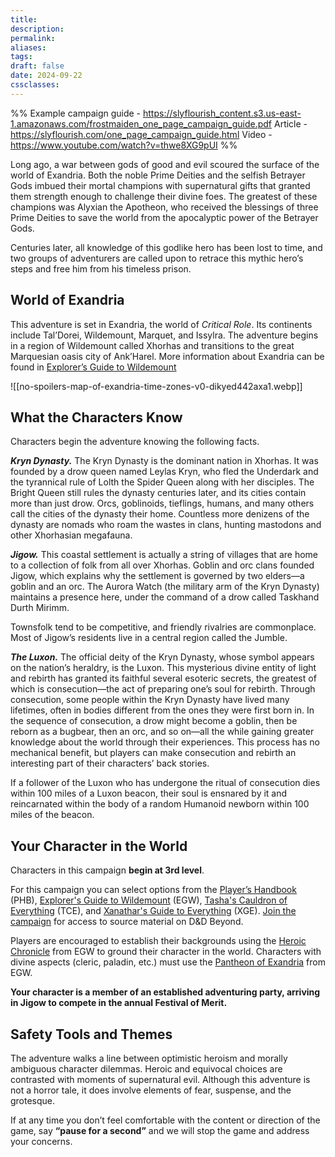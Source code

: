 ```yaml
---
title: 
description: 
permalink: 
aliases: 
tags: 
draft: false
date: 2024-09-22
cssclasses:
---
```

%% 
Example campaign guide - https://slyflourish_content.s3.us-east-1.amazonaws.com/frostmaiden_one_page_campaign_guide.pdf 
Article - https://slyflourish.com/one_page_campaign_guide.html
Video - https://www.youtube.com/watch?v=thwe8XG9pUI 
%%

Long ago, a war between gods of good and evil scoured the surface of the world of Exandria. Both the noble Prime Deities and the selfish Betrayer Gods imbued their mortal champions with supernatural gifts that granted them strength enough to challenge their divine foes. The greatest of these champions was Alyxian the Apotheon, who received the blessings of three Prime Deities to save the world from the apocalyptic power of the Betrayer Gods.

Centuries later, all knowledge of this godlike hero has been lost to time, and two groups of adventurers are called upon to retrace this mythic hero’s steps and free him from his timeless prison. 

## World of Exandria

This adventure is set in Exandria, the world of _Critical Role_. Its continents include Tal’Dorei, Wildemount, Marquet, and Issylra. The adventure begins in a region of Wildemount called Xhorhas and transitions to the great Marquesian oasis city of Ank’Harel. More information about Exandria can be found in [Explorer’s Guide to Wildemount](https://www.dndbeyond.com/sources/egtw "Explorer’s Guide to Wildemount")

![[no-spoilers-map-of-exandria-time-zones-v0-dikyed442axa1.webp]] 
## What the Characters Know

Characters begin the adventure knowing the following facts.

_**Kryn Dynasty.**_ The Kryn Dynasty is the dominant nation in Xhorhas. It was founded by a drow queen named Leylas Kryn, who fled the Underdark and the tyrannical rule of Lolth the Spider Queen along with her disciples. The Bright Queen still rules the dynasty centuries later, and its cities contain more than just drow. Orcs, goblinoids, tieflings, humans, and many others call the cities of the dynasty their home. Countless more denizens of the dynasty are nomads who roam the wastes in clans, hunting mastodons and other Xhorhasian megafauna.

_**Jigow.**_ This coastal settlement is actually a string of villages that are home to a collection of folk from all over Xhorhas. Goblin and orc clans founded Jigow, which explains why the settlement is governed by two elders—a goblin and an orc. The Aurora Watch (the military arm of the Kryn Dynasty) maintains a presence here, under the command of a drow called Taskhand Durth Mirimm.

Townsfolk tend to be competitive, and friendly rivalries are commonplace. Most of Jigow’s residents live in a central region called the Jumble.

_**The Luxon.**_ The official deity of the Kryn Dynasty, whose symbol appears on the nation’s heraldry, is the Luxon. This mysterious divine entity of light and rebirth has granted its faithful several esoteric secrets, the greatest of which is consecution—the act of preparing one’s soul for rebirth. Through consecution, some people within the Kryn Dynasty have lived many lifetimes, often in bodies different from the ones they were first born in. In the sequence of consecution, a drow might become a goblin, then be reborn as a bugbear, then an orc, and so on—all the while gaining greater knowledge about the world through their experiences. This process has no mechanical benefit, but players can make consecution and rebirth an interesting part of their characters’ back stories.

If a follower of the Luxon who has undergone the ritual of consecution dies within 100 miles of a Luxon beacon, their soul is ensnared by it and reincarnated within the body of a random Humanoid newborn within 100 miles of the beacon.

## Your Character in the World

Characters in this campaign **begin at 3rd level**. 

For this campaign you can select options from the [Player’s Handbook](https://www.dndbeyond.com/sources/phb) (PHB), [Explorer's Guide to Wildemount](https://www.dndbeyond.com/sources/dnd/egtw) (EGW), [Tasha's Cauldron of Everything](https://www.dndbeyond.com/sources/dnd/tcoe) (TCE), and [Xanathar's Guide to Everything](https://www.dndbeyond.com/sources/dnd/xgte) (XGE). [Join the campaign](https://www.dndbeyond.com/campaigns/join/5938581356242320) for access to source material on D&D Beyond. 

Players are encouraged to establish their backgrounds using the [Heroic Chronicle](https://www.dndbeyond.com/sources/dnd/egtw/character-options-subclasses#HeroicChronicle) from EGW to ground their character in the world. Characters with divine aspects (cleric, paladin, etc.) must use the [Pantheon of Exandria](https://www.dndbeyond.com/sources/dnd/egtw/story-of-wildemount#PantheonofExandria) from EGW. 

**Your character is a member of an established adventuring party, arriving in Jigow to compete in the annual Festival of Merit.** 

## Safety Tools and Themes

The adventure walks a line between optimistic heroism and morally ambiguous character dilemmas. Heroic and equivocal choices are contrasted with moments of supernatural evil. Although this adventure is not a horror tale, it does involve elements of fear, suspense, and the grotesque.

If at any time you don’t feel comfortable with the content or direction of the game, say **“pause for a second”** and we will stop the game and address your concerns.


